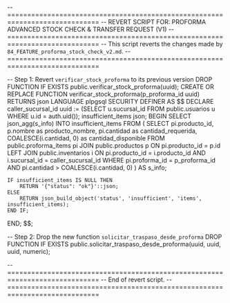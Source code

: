 -- =============================================================================
-- REVERT SCRIPT FOR: PROFORMA ADVANCED STOCK CHECK & TRANSFER REQUEST (V1)
-- =============================================================================
-- This script reverts the changes made by `84_FEATURE_proforma_stock_check_v2.md`.
-- =============================================================================

-- Step 1: Revert `verificar_stock_proforma` to its previous version
DROP FUNCTION IF EXISTS public.verificar_stock_proforma(uuid);
CREATE OR REPLACE FUNCTION verificar_stock_proforma(p_proforma_id uuid)
RETURNS json
LANGUAGE plpgsql
SECURITY DEFINER
AS $$
DECLARE
    caller_sucursal_id uuid := (SELECT u.sucursal_id FROM public.usuarios u WHERE u.id = auth.uid());
    insufficient_items json;
BEGIN
    SELECT json_agg(s_info) INTO insufficient_items
    FROM (
        SELECT
            pi.producto_id,
            p.nombre as producto_nombre,
            pi.cantidad as cantidad_requerida,
            COALESCE(i.cantidad, 0) as cantidad_disponible
        FROM public.proforma_items pi
        JOIN public.productos p ON pi.producto_id = p.id
        LEFT JOIN public.inventarios i ON pi.producto_id = i.producto_id AND i.sucursal_id = caller_sucursal_id
        WHERE pi.proforma_id = p_proforma_id
          AND pi.cantidad > COALESCE(i.cantidad, 0)
    ) AS s_info;

    IF insufficient_items IS NULL THEN
        RETURN '{"status": "ok"}'::json;
    ELSE
        RETURN json_build_object('status', 'insufficient', 'items', insufficient_items);
    END IF;
END;
$$;


-- Step 2: Drop the new function `solicitar_traspaso_desde_proforma`
DROP FUNCTION IF EXISTS public.solicitar_traspaso_desde_proforma(uuid, uuid, uuid, numeric);

-- =============================================================================
-- End of revert script.
-- =============================================================================